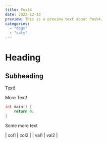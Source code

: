 ```yaml
---
title: Post4
date: 2022-12-13
preview: This is a preview text about Post4.
categories:
  - "dogs"
  - "cats"
---
```

# Heading
## Subheading

Text!

More Text!

```c
int main() {
    return 0;
}
```

Some more text

| col1 | col2 |
| val1 | val2 |
